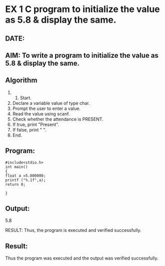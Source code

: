 # EX 1 C program to initialize the value as 5.8 & display the same.
## DATE:
## AIM: To write a program to initialize the value as 5.8 & display the same.

## Algorithm
1. 1. Start. 
2. Declare a variable value of type char. 
3. Prompt the user to enter a value. 
4. Read the value using scanf. 
5. Check whether the attendance is PRESENT. 
6. If true, print "Present". 
7. If false, print " ". 
8. End.  

## Program:
```
#include<stdio.h> 
int main() 
{ 
float a =5.800000; 
printf ("%.1f",a); 
return 0; 
 
}
```

## Output:
5.8
 
RESULT:
Thus, the program is executed and verified successfully.



## Result:
Thus the program was executed and the output was verified successfully.
